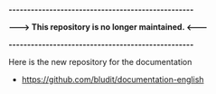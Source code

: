 **--------------------------------------------------**

**---> This repository is no longer maintained. <---**

**--------------------------------------------------**

Here is the new repository for the documentation
- https://github.com/bludit/documentation-english
